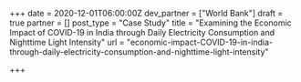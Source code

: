 +++
date = 2020-12-01T06:00:00Z
dev_partner = ["World Bank"]
draft = true
partner = []
post_type = "Case Study"
title = "Examining the Economic Impact of COVID-19 in India through Daily Electricity Consumption and Nighttime Light Intensity"
url = "economic-impact-COVID-19-in-india-through-daily-electricity-consumption-and-nighttime-light-intensity"

+++

